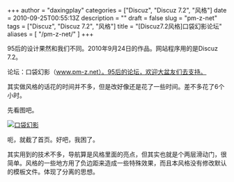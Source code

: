 +++
author = "daxingplay"
categories = ["Discuz", "Discuz 7.2", "风格"]
date = 2010-09-25T00:55:13Z
description = ""
draft = false
slug = "pm-z-net"
tags = ["Discuz", "Discuz 7.2", "风格"]
title = "[Discuz7.2风格]口袋幻影论坛"
aliases = [
    "/pm-z-net/"
]
+++


95后的设计果然和我们不同。2010年9月24日的作品。网站程序用的是Discuz 7.2。

论坛：口袋幻影（www.pm-z.net）。95后的论坛，欢迎大盆友们去支持。

其实做风格的话花的时间并不多，但是改好像还是花了一些时间。差不多花了6个小时。

先看图吧。

[![](https://img2.ojcdn.com/daxingplay/2010/09/.jpg-610x1024.jpg "口袋幻影")](https://img2.ojcdn.com/daxingplay/2010/09/-e1285351120786.jpg)

呃，就截了首页。好吧，我困了。

其实用到的技术不多，导航算是风格里面的亮点，但其实也就是个两层滑动门，很简单。风格的一些地方用了负边距来造成一些特殊效果，而且本风格没有修改默认的模板文件。体现了分离的思想。


